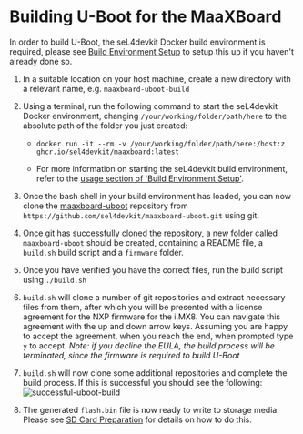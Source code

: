 # Building U-Boot for the MaaXBoard

In order to build U-Boot, the seL4devkit Docker build environment is required, please see [Build Environment Setup](./build_environment_setup.md) to setup this up if you haven't already done so.

1. In a suitable location on your host machine, create a new directory with a relevant name, e.g. `maaxboard-uboot-build`

2. Using a terminal, run the following command to start the seL4devkit Docker environment, changing `/your/working/folder/path/here` to the absolute path of the folder you just created:

    - `docker run -it --rm -v /your/working/folder/path/here:/host:z ghcr.io/sel4devkit/maaxboard:latest`

    - For more information on starting the seL4devkit build environment, refer to the [usage section of 'Build Environment Setup'](../build_environment_setup#Usage).

3. Once the bash shell in your build environment has loaded, you can now clone the [maaxboard-uboot](https://github.com/sel4devkit/maaxboard-uboot) repository from `https://github.com/sel4devkit/maaxboard-uboot.git` using git.

4. Once git has successfully cloned the repository, a new folder called `maaxboard-uboot` should be created, containing a README file, a `build.sh` build script and a `firmware` folder.

5. Once you have verified you have the correct files, run the build script using `./build.sh`

6. `build.sh` will clone a number of git repositories and extract necessary files from them, after which you will be presented with a license agreement for the NXP firmware for the i.MX8. You can navigate this agreement with the up and down arrow keys. Assuming you are happy to accept the agreement, when you reach the end, when prompted type `y` to accept. *Note: if you decline the EULA, the build process will be terminated, since the firmware is required to build U-Boot*

7. `build.sh` will now clone some additional repositories and complete the build process. If this is successful you should see the following:
![successful-uboot-build](figures/successful-uboot-build.png)

8. The generated `flash.bin` file is now ready to write to storage media. Please see [SD Card Preparation](./writing_uboot_to_media.md) for details on how to do this.
